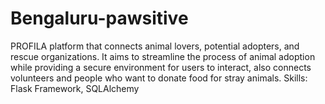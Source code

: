 # Bengaluru-pawsitive
PROFILA platform that connects animal lovers, potential adopters, and rescue organizations. It aims to streamline the process of animal adoption while providing a secure environment for users to interact, also connects volunteers and people who want to donate food for stray animals. Skills: Flask Framework, SQLAlchemy
